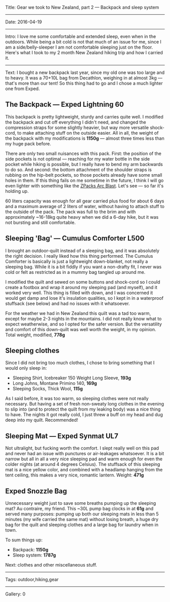 Title: Gear we took to New Zealand, part 2 — Backpack and sleep system

----

Date: 2016-04-19

----

Intro: I love me some comfortable and extended sleep, even when in the outdoors. While being a bit cold is not that much of an issue for me, since I am a side/belly-sleeper I am not comfortable sleeping just on the floor. Here's what I took to my 2 month New Zealand hiking trip and how I carried it.

----

Text: I bought a new backpack last year, since my old one was too large and to heavy. It was a 70+10L bag from Decathlon, weighing in at almost 3kg — that's more than our tent! So this thing had to go and I chose a much lighter one from Exped.

## The Backpack — Exped Lightning 60

This backpack is pretty lightweight, sturdy and carries quite well. I modified the backpack and cut off everything I didn't need, and changed the compression straps for some slightly heavier, but way more versatile shock-cord, to make attaching stuff on the outside easier. All in all, the weight of the backpack with my modifications is **1150g** — almost three times less than my huge pack before.

There are only two small nuisances with this pack. First: the position of the side pockets is not optimal — reaching for my water bottle in the side pocket while hiking is possible, but I really have to bend my arm backwards to do so. And second: the bottom attachment of the shoulder straps is rubbing on the hip-belt pockets, so those pockets already have some small holes in them. If this thing fails on me sometime in the future, I think I will go even lighter with something like the [ZPacks Arc Blast](http://www.zpacks.com/backpacks/arc_blast.shtml). Let's see — so far it's holding up.

60 liters capacity was enough for all gear carried plus food for about 6 days and a maximum average of 2 liters of water, without having to attach stuff to the outside of the pack.  The pack was full to the brim and with approximately ~16-18kg quite heavy when we did a 6-day hike, but it was not bursting and still comfortable.

## Sleeping 'Bag' — Cumulus Comforter L500

I brought an outdoor-quilt instead of a sleeping bag, and it was absolutely the right decision. I really liked how this thing performed. The Cumulus Comforter is basically is just a lightweight down-blanket, not really a sleeping bag. While it is a bit fiddly if you want a non-drafty fit, I never was cold or felt as restricted as in a mummy bag tangled up around me. 

I modified the quilt and sewed on some buttons and shock-cord so I could create a footbox and wrap it around my sleeping pad (and myself), and it worked very well. This thing is filled with down, and I was concerned it would get damp and lose it's insulation qualities, so I kept in in a waterproof stuffsack (see below) and had no issues with it whatsoever.

For the weather we had in New Zealand this quilt was a tad too warm, except for maybe 2-3 nights in the mountains. I did not really know what to expect weatherwise, and so I opted for the safer version. But the versatility and comfort of this down-quilt was well worth the weight, in my opinion. Total weight, modified, **778g**

## Sleeping clothes

Since I did not bring too much clothes, I chose to bring something that I would only sleep in:

* Sleeping Shirt, Icebreaker 150 Weight Long Sleeve, **193g**
* Long Johns, Montane Primino 140, **169g**
* Sleeping Socks, Thick Wool, **115g**

As I said before, it was too warm, so sleeping clothes were not really necessary. But having a set of fresh non-sweaty long clothes in the evening to slip into (and to protect the quilt from my leaking body) was a nice thing to have. The nights it got really cold, I just threw a buff on my head and dug deep into my quilt. Recommended!

## Sleeping Mat — Exped Synmat UL7

Not ultralight, but fucking worth the comfort. I slept really well on this pad and never had an issue with punctures or air-leakages whatsoever. It is a bit narrow but all in all a very nice sleeping pad and warm enough for even the colder nights (at around 4 degrees Celsius). The stuffsack of this sleeping mat is a nice yellow color, and combined with a headlamp hanging from the tent ceiling, this makes a very nice, romantic lantern. Weight: **471g**

## Exped Snozzle Bag

Unnecessary weight just to save some breaths pumping up the sleeping mat? Au contraire, my friend. This ~30L pump bag clocks in at **61g** and served many purposes: pumping up both our sleeping mats in less than 5 minutes (my wife carried the same mat) without losing breath, a huge dry bag for the quilt and sleeping clothes and a large bag for laundry when in town. 

To sum things up:

* Backpack: **1150g**
* Sleep system: **1787g**

Next: clothes and other miscellaneous stuff.

----

Tags: outdoor,hiking,gear

----

Gallery: 0
